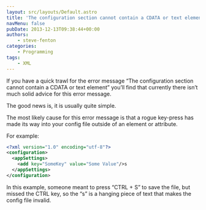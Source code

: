 ```yaml
---
layout: src/layouts/Default.astro
title: 'The configuration section cannot contain a CDATA or text element'
navMenu: false
pubDate: 2013-12-13T09:38:44+00:00
authors:
    - steve-fenton
categories:
    - Programming
tags:
    - XML
---
```


If you have a quick trawl for the error message “The configuration section cannot contain a CDATA or text element” you’ll find that currently there isn’t much solid advice for this error message.

The good news is, it is usually quite simple.

The most likely cause for this error message is that a rogue key-press has made its way into your config file outside of an element or attribute.

For example:

```xml
<?xml version="1.0" encoding="utf-8"?>
<configuration>
  <appSettings>
    <add key="SomeKey" value="Some Value"/>s
  </appSettings>
</configuration>
```

In this example, someone meant to press “CTRL + S” to save the file, but missed the CTRL key, so the “s” is a hanging piece of text that makes the config file invalid.